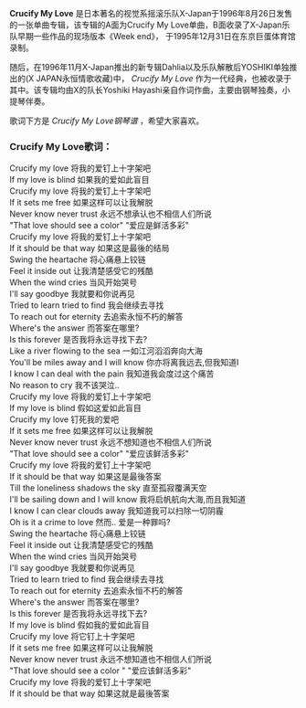 

**Crucify My Love** 是日本著名的视觉系摇滚乐队X-Japan于1996年8月26日发售的一张单曲专辑，该专辑的A面为Crucify My
Love单曲，B面收录了X-Japan乐队早期一些作品的现场版本《Week end》， 于1995年12月31日在东京巨蛋体育馆录制。

  
随后，在1996年11月X-Japan推出的新专辑Dahlia以及乐队解散后YOSHIKI单独推出的(X JAPAN永恒情歌收藏)中， _Crucify
My Love_ 作为一代经典，也被收录于其中。该专辑均由X的队长Yoshiki Hayashi亲自作词作曲，主要由钢琴独奏，小提琴伴奏。

  
歌词下方是 _Crucify My Love钢琴谱_ ，希望大家喜欢。

### Crucify My Love歌词：

Crucify my love 将我的爱钉上十字架吧  
If my love is blind 如果我的爱如此盲目  
Crucify my love 将我的爱钉上十字架吧  
If it sets me free 如果这样可以让我解脱  
Never know never trust 永远不想承认也不相信人们所说  
"That love should see a color" "爱应是鲜活多彩"  
Crucify my love 将我的爱钉上十字架吧  
If it should be that way 如果这是最後的结局  
Swing the heartache 将心痛悬上铰链  
Feel it inside out 让我清楚感受它的残酷  
When the wind cries 当风开始哭号  
I'll say goodbye 我就要和你说再见  
Tried to learn tried to find 我会继续去寻找  
To reach out for eternity 去追索永恒不朽的解答  
Where's the answer 而答案在哪里?  
Is this forever 是否我将永远寻找下去?  
Like a river flowing to the sea 一如江河滔滔奔向大海  
You'll be miles away and I will know 你亦将离我远去,但我知道I  
I know I can deal with the pain 我知道我会度过这个痛苦  
No reason to cry 我不该哭泣..  
Crucify my love 将我的爱钉上十字架吧  
If my love is blind 假如这爱如此盲目  
Crucify my love 钉死我的爱吧  
If it sets me free 如果这样可以让我解脱  
Never know never trust 永远不想知道也不相信人们所说  
"That love should see a color" "爱应该鲜活多彩"  
Crucify my love 将我的爱钉上十字架吧  
If it should be that way 如果这是最後答案  
Till the loneliness shadows the sky 直至孤寂覆满天空  
I'll be sailing down and I will know 我将启帆航向大海,而且我知道  
I know I can clear clouds away 我知道我可以扫除一切阴霾  
Oh is it a crime to love 然而.. 爱是一种罪吗?  
Swing the heartache 将心痛悬上铰链  
Feel it inside out 让我清楚感受它的残酷  
When the wind cries 当风开始哭号  
I'll say goodbye 我就要和你说再见  
Tried to learn tried to find 我会继续去寻找  
To reach out for eternity 去追索永恒不朽的解答  
Where's the answer 而答案在哪里?  
Is this forever 是否我将永远寻找下去?  
If my love is blind 假如我的爱如此盲目  
Crucify my love 将它钉上十字架吧  
If it sets me free 如果这样可以让我解脱  
Never know never trust 永远不想知道也不相信人们所说  
"That love should see a color " "爱应该鲜活多彩"  
Crucify my love 将我的爱钉上十字架吧  
If it should be that way 如果这就是最後答案

